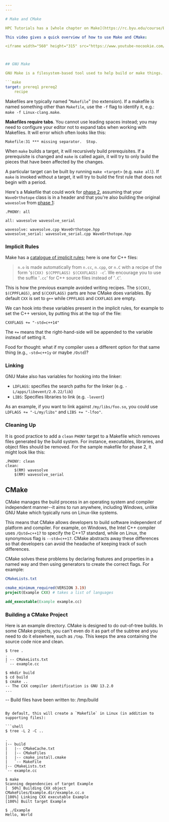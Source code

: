 ```yaml
---
---

# Make and CMake

HPC Tutorials has a [whole chapter on Make](https://rc.byu.edu/course/EijkhoutHPCtutorials.pdf#chapter.3) and [another on CMake](https://rc.byu.edu/course/EijkhoutHPCtutorials.pdf#chapter.4); use them as references if you have syntax questions or would like to go deeper.

This video gives a quick overview of how to use Make and CMake:

<iframe width="560" height="315" src="https://www.youtube-nocookie.com/embed/BpRaGbyZWSU?si=5P7x-ER1eKQASQ__" title="YouTube video player" frameborder="0" allow="accelerometer; autoplay; clipboard-write; encrypted-media; gyroscope; picture-in-picture; web-share" allowfullscreen></iframe>



## GNU Make

GNU Make is a filesystem-based tool used to help build or make things. A makefile is a set of rules. Each rule specifies a target, its prerequisites, and the recipes, which are the instructions on how to build the target.

```make
target: prereq1 prereq2
    recipe
```

Makefiles are typically named "`Makefile`" (no extension). If a makefile is named something other than `Makefile`, use the `-f` flag to identify it, e.g.: `make -f Linux-clang.make`.

**Makefiles require tabs**. You cannot use leading spaces instead; you may need to configure your editor not to expand tabs when working with Makefiles. It will error which often looks like this:

```
Makefile:31 *** missing separator.  Stop.
```

When `make` builds a target, it will recursively build prerequisites. If a prerequisite is changed and `make` is called again, it will try to only build the pieces that have been affected by the changes.

A particular target can be built by running `make <target>` (e.g. `make all`). If `make` is invoked without a target, it will try to build the first rule that does not begin with a period.

Here's a Makefile that could work for [phase 2](../project/phase2.md), assuming that your `WaveOrthotope` class is in a header and that you're also building the original `wavesolve` from [phase 1](../project/phase1.md):

```make
.PHONY: all

all: wavesolve wavesolve_serial

wavesolve: wavesolve.cpp WaveOrthotope.hpp
wavesolve_serial: wavesolve_serial.cpp WaveOrthotope.hpp
```

### Implicit Rules

Make has a [catalogue of implicit rules](https://www.gnu.org/software/make/manual/html_node/Catalogue-of-Rules.html#Catalogue-of-Rules); here is one for C++ files:

> `n.o` is made automatically from `n.cc`, `n.cpp`, or `n.C` with a recipe of the form '`$(CXX) $(CPPFLAGS) $(CXXFLAGS) -c`'. We encourage you to use the suffix '`.cc`' for C++ source files instead of '`.C`'.

This is how the previous example avoided writing recipes. The `$(CXX)`, `$(CPPFLAGS)`, and `$(CXXFLAGS)` parts are how CMake does variables. By default `CXX` is set to `g++` while `CPPFLAGS` and `CXXFLAGS` are empty.

We can hook into these variables present in the implicit rules, for example to set the C++ version, by putting this at the top of the file:

```make
CXXFLAGS += "-std=c++14"
```

The `+=` means that the right-hand-side will be appended to the variable instead of setting it. 

Food for thought: what if my compiler uses a different option for that same thing (e.g., `-std=c++1y` or maybe `/Ostd`)?

### Linking

GNU Make also has variables for hooking into the linker:

- `LDFLAGS`: specifies the search paths for the linker (e.g. `-L/apps/libevent/2.0.22/lib`)
- `LIBS`: Specifies libraries to link (e.g. `-levent`)

 As an example, if you want to link against `/my/libs/foo.so`, you could use `LDFLAGS += "-L/my/libs"` and `LIBS += "-lfoo"`.

### Cleaning Up

It is good practice to add a `clean` `PHONY` target to a Makefile which removes files generated by the build system. For instance, executables, libraries, and object files should be removed. For the sample makefile for phase 2, it might look like this:

```make
.PHONY: clean
clean:
    $(RM) wavesolve
    $(RM) wavesolve_serial
```



## CMake

CMake manages the build process in an operating system and compiler independent manner--it aims to run anywhere, including Windows, unlike GNU Make which typically runs on Linux-like systems.

This means that CMake allows developers to build software independent of platform and compiler. For example, on Windows, the Intel C++ compiler uses `/Qstd=c++17` to specify the C++17 standard, while on Linux, the synonymous flag is `--std=c++17`. CMake abstracts away these differences so that developers can avoid the headache of keeping track of such differences. 

CMake solves these problems by declaring features and properties in a named way and then using generators to create the correct flags. For example:

```cmake
CMakeLists.txt

cmake_minimum_required(VERSION 3.19)
project(Example CXX) # takes a list of languages

add_executable(Example example.cc)
```

### Building a CMake Project

Here is an example directory. CMake is designed to do out-of-tree builds. In some CMake projects, you can't even do it as part of the subtree and you need to do it elsewhere, such as `/tmp`. This keeps the area containing the source code nice and clean.

```shell
$ tree .
.
| -- CMakeLists.txt
` -- example.cc

$ mkdir build
$ cd build
$ cmake ..
-- The CXX compiler identification is GNU 13.2.0
...
```

-- Build files have been written to: /tmp/build
```

By default, this will create a `Makefile` in Linux (in addition to supporting files):

```shell
$ tree -L 2 -C ..

.
|-- build
|   |-- CMakeCache.txt
|   |-- CMakeFiles
|   |-- cmake_install.cmake
|   `-- MakeFile
|-- CMakeLists.txt
`-- example.cc

$ make
Scanning dependencies of target Example
[  50%] Building CXX object
CMakeFiles/Example.dir/example.cc.o
[100%] Linking CXX executable Example
[100%] Built target Example

$ ./Example
Hello, World
```
